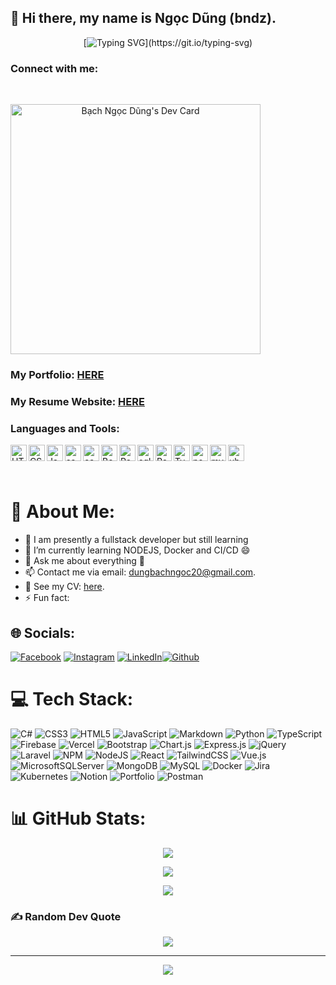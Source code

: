 <!--

**ngocdung/ngocdung** is a ✨ _special_ ✨ repository because its `README.md` (this file) appears on your GitHub profile.
Thanks to: https://gprm.itsvg.in
Here are some ideas to get you started:

- 🔭 I’m currently working on ...
- 🌱 I’m currently learning ...
- 👯 I’m looking to collaborate on ...
- 🤔 I’m looking for help with ...
- 💬 Ask me about ...
- 📫 How to reach me: ...
- 😄 Pronouns: ...
- ⚡ Fun fact: ...
-->

## 👋 Hi there, my name is Ngọc Dũng (bndz).

<div align="center">
 
[![Typing SVG](https://readme-typing-svg.herokuapp.com?font=Fira+Code&pause=1000&background=8AAEFF00&center=true&vCenter=true&width=435&lines=Hi%2C+I'm+Ngọc+Dũng.;I'm+a+Front-end+Developer.;I'm+a+Fullstack+Developer.)](https://git.io/typing-svg)

</div>

### Connect with me:
<br />

<a align="center" href="https://app.daily.dev/bndung1"><img src="https://api.daily.dev/devcards/fe9abe03e665480689ee776c0c766186.png?r=tjy" width="400" alt="Bạch Ngọc Dũng's Dev Card"/></a>

### My Portfolio: [HERE](https://portfoliobnd.web.app)

### My Resume Website: [HERE](https://portfoliobnd.web.app)

### Languages and Tools:

<img align="left" alt="HTML5" width="26px" src="https://img.icons8.com/color/400/html-5--v1.png" />
<img align="left" alt="CSS3" width="26px" src="https://img.icons8.com/color/400/css3.png" />
<img align="left" alt="JavaScript" width="26px" src="https://img.icons8.com/color/400/javascript--v1.png" />
<img align="left" alt="sass" width="26px" src="https://img.icons8.com/color/400/sass.png" />
<img align="left" alt="canva" width="26px" src="https://img.icons8.com/color/400/tailwindcss.png" />
<img align="left" alt="Bootstrap" width="26px" src="https://img.icons8.com/color/400/bootstrap.png" />
<img align="left" alt="React" width="26px" src="https://img.icons8.com/officel/400/react.png" />
<img align="left" alt="sqlserver" width="26px" src="https://img.icons8.com/color/400/nextjs.png" />
<img align="left" alt="ReactJS" width="26px" src="https://img.icons8.com/bubbles/400/react.png" />
<img align="left" alt="Typescript" width="26px" src="https://img.icons8.com/color/400/typescript.png" />
<img align="left" alt="nodejs" width="26px" src="https://img.icons8.com/color/400/nodejs.png" />
<img align="left" alt="mysql" width="26px" src="https://img.icons8.com/color/400/mysql.png" />
<img align="left" alt="ubuntu" width="26px" src="https://img.icons8.com/color/400/ubuntu.png" />

[facebook]: https://www.facebook.com/dung.bach.908579/
[linkedin]: https://www.linkedin.com/in/ng%E1%BB%8Dc-d%C5%A9ng-701672183/
[github]: https://github.com/ngocdung12112000

<br/>
<br/>
<br/>

# 💫 About Me:
- 👊 I am presently a fullstack developer but still learning
- 🌱 I’m currently learning NODEJS, Docker and CI/CD 😄
- 💬 Ask me about everything 🤔
- 📫 Contact me via email: <a href="mailto:dungbachngoc20@gmail.com?subject=Hello Ngọc Dũng">dungbachngoc20@gmail.com</a>.
- 📄 See my CV: <a target="_blank" href="https://drive.google.com/file/d/1IrVa69mmTz_5XYYf1OI9vccOsog65wIH/view?usp=sharing">here</a>.
- ⚡ Fun fact:



## 🌐 Socials:
[![Facebook](https://img.shields.io/badge/Facebook-%231877F2.svg?logo=Facebook&logoColor=white)](https://facebook.com/dung.bach.908579) [![Instagram](https://img.shields.io/badge/Instagram-%23E4405F.svg?logo=Instagram&logoColor=white)]([https://instagram.com/minhlong909](https://www.instagram.com/bn_dng_z/)) [![LinkedIn](https://img.shields.io/badge/LinkedIn-%230077B5.svg?logo=linkedin&logoColor=white)](www.linkedin.com/in/ngọc-dũng-701672183)[![Github](https://img.shields.io/badge/Github-black.svg?logo=Github&logoColor=white)](https://github.com/longphanquangminh)

# 💻 Tech Stack:
![C#](https://img.shields.io/badge/c%23-%23239120.svg?style=for-the-badge&logo=c-sharp&logoColor=white) ![CSS3](https://img.shields.io/badge/css3-%231572B6.svg?style=for-the-badge&logo=css3&logoColor=white) ![HTML5](https://img.shields.io/badge/html5-%23E34F26.svg?style=for-the-badge&logo=html5&logoColor=white) ![JavaScript](https://img.shields.io/badge/javascript-%23323330.svg?style=for-the-badge&logo=javascript&logoColor=%23F7DF1E) ![Markdown](https://img.shields.io/badge/markdown-%23000000.svg?style=for-the-badge&logo=markdown&logoColor=white) ![Python](https://img.shields.io/badge/python-3670A0?style=for-the-badge&logo=python&logoColor=ffdd54) ![TypeScript](https://img.shields.io/badge/typescript-%23007ACC.svg?style=for-the-badge&logo=typescript&logoColor=white) ![Firebase](https://img.shields.io/badge/firebase-%23039BE5.svg?style=for-the-badge&logo=firebase) ![Vercel](https://img.shields.io/badge/vercel-%23000000.svg?style=for-the-badge&logo=vercel&logoColor=white) ![Bootstrap](https://img.shields.io/badge/bootstrap-%23563D7C.svg?style=for-the-badge&logo=bootstrap&logoColor=white) ![Chart.js](https://img.shields.io/badge/chart.js-F5788D.svg?style=for-the-badge&logo=chart.js&logoColor=white) ![Express.js](https://img.shields.io/badge/express.js-%23404d59.svg?style=for-the-badge&logo=express&logoColor=%2361DAFB) ![jQuery](https://img.shields.io/badge/jquery-%230769AD.svg?style=for-the-badge&logo=jquery&logoColor=white) ![Laravel](https://img.shields.io/badge/laravel-%23FF2D20.svg?style=for-the-badge&logo=laravel&logoColor=white) ![NPM](https://img.shields.io/badge/NPM-%23000000.svg?style=for-the-badge&logo=npm&logoColor=white) ![NodeJS](https://img.shields.io/badge/node.js-6DA55F?style=for-the-badge&logo=node.js&logoColor=white) ![React](https://img.shields.io/badge/react-%2320232a.svg?style=for-the-badge&logo=react&logoColor=%2361DAFB) ![TailwindCSS](https://img.shields.io/badge/tailwindcss-%2338B2AC.svg?style=for-the-badge&logo=tailwind-css&logoColor=white) ![Vue.js](https://img.shields.io/badge/vuejs-%2335495e.svg?style=for-the-badge&logo=vuedotjs&logoColor=%234FC08D) ![MicrosoftSQLServer](https://img.shields.io/badge/Microsoft%20SQL%20Sever-CC2927?style=for-the-badge&logo=microsoft%20sql%20server&logoColor=white) ![MongoDB](https://img.shields.io/badge/MongoDB-%234ea94b.svg?style=for-the-badge&logo=mongodb&logoColor=white) ![MySQL](https://img.shields.io/badge/mysql-%2300f.svg?style=for-the-badge&logo=mysql&logoColor=white) ![Docker](https://img.shields.io/badge/docker-%230db7ed.svg?style=for-the-badge&logo=docker&logoColor=white) ![Jira](https://img.shields.io/badge/jira-%230A0FFF.svg?style=for-the-badge&logo=jira&logoColor=white) ![Kubernetes](https://img.shields.io/badge/kubernetes-%23326ce5.svg?style=for-the-badge&logo=kubernetes&logoColor=white) ![Notion](https://img.shields.io/badge/Notion-%23000000.svg?style=for-the-badge&logo=notion&logoColor=white) ![Portfolio](https://img.shields.io/badge/Portfolio-%23000000.svg?style=for-the-badge&logo=firefox&logoColor=#FF7139) ![Postman](https://img.shields.io/badge/Postman-FF6C37?style=for-the-badge&logo=postman&logoColor=white)
# 📊 GitHub Stats:
<div align="center">
 
![](https://github-readme-stats.vercel.app/api?username=ngocdung12112000&theme=dark&hide_border=false&include_all_commits=false&count_private=false)<br/>
 
</div>

<div align="center">
 
![](https://github-readme-streak-stats.herokuapp.com/?user=ngocdung12112000&theme=dark&hide_border=false)<br/>

</div>

<div align="center">
 
![](https://github-readme-stats.vercel.app/api/top-langs/?username=ngocdung12112000&theme=dark&hide_border=false&include_all_commits=false&count_private=false&layout=compact)

</div>

### ✍️ Random Dev Quote
<div align="center">

 ![](https://quotes-github-readme.vercel.app/api?type=horizontal&theme=radical)

</div>

<!-- ### 😂 Random Dev Meme
<div align="center">

<img src="https://random-memer.herokuapp.com" width="512px"/> -->

</div>

---

<div align="center">

[![](https://visitcount.itsvg.in/api?id=bndung&icon=2&color=1)](https://visitcount.itsvg.in)

</div>
